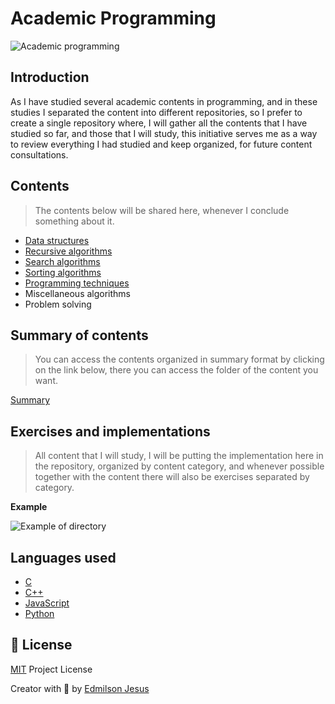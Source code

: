 # Academic Programming

![Academic programming](https://tlgur.com/d/g05EPD94)

## Introduction

As I have studied several academic contents in programming, and in these studies I separated the content into different repositories, so I prefer to create a single repository where, I will gather all the contents that I have studied so far, and those that I will study, this initiative serves me as a way to review everything I had studied and keep organized, for future content consultations.

## Contents

> The contents below will be shared here, whenever I conclude something about it.

* [Data structures
](https://en.m.wikipedia.org/wiki/Data_structure#:~:text=In%20computer%20science%2C%20a%20data,be%20applied%20to%20the%20data.)
* [Recursive algorithms](https://en.m.wikipedia.org/wiki/Recursion_(computer_science))
* [Search algorithms](https://en.m.wikipedia.org/wiki/Search_algorithm)
* [Sorting algorithms](https://en.m.wikipedia.org/wiki/Sorting_algorithm)
* [Programming techniques](https://en.m.wikibooks.org/wiki/A-level_Computing_2009/AQA/Problem_Solving,_Programming,_Operating_Systems,_Databases_and_Networking/Programming_Concepts/Programming_paradigms#:~:text=Structured%20programming%20techniques%20involve%20giving,%2C%20loop%2C%20do%2C%20until.)
* Miscellaneous algorithms
* Problem solving

## Summary of contents

> You can access the contents organized in summary format by clicking on the link below, there you can access the folder of the content you want.

[Summary](https://github.com/edmilson-dk/academic-programming/blob/main/.github/CONTENT.md)

## Exercises and implementations

> All content that I will study, I will be putting the implementation here in the repository, organized by content category, and whenever possible together with the content there will also be exercises separated by category.

__Example__

![Example of directory](https://tlgur.com/d/g50EAEPG)

## Languages used

* [C](https://en.wikipedia.org/wiki/C_(programming_language))
* [C++](https://en.m.wikipedia.org/wiki/C%2B%2B)
* [JavaScript](https://www.w3schools.com/whatis/whatis_js.asp)
* [Python](https://www.python.org/doc/essays/blurb/)

<a id="license"></a>
## 🤝 License

[MIT](https://github.com/edmilson-dk/academic-programming/blob/main/LICENSE) Project License

Creator with 💙 by [Edmilson Jesus](https://www.linkedin.com/in/edmilson-jesus-4128711b5)

